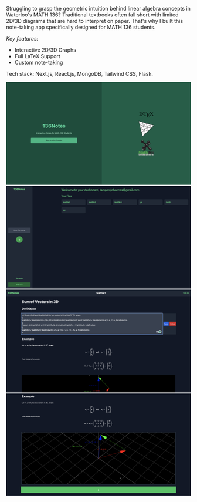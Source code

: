 Struggling to grasp the geometric intuition behind linear algebra concepts in Waterloo's MATH 136? Traditional textbooks often fall short with limited 2D/3D diagrams that are hard to interpret on paper. That's why I built this note-taking app specifically designed for MATH 136 students.

*Key features:*
- Interactive 2D/3D Graphs
- Full LaTeX Support
- Custom note-taking

Tech stack: Next.js, React.js, MongoDB, Tailwind CSS, Flask. 

![alt text](https://github.com/Johannestampere/136Notes/blob/main/app/demo/1.png?raw=true)
![alt text](https://github.com/Johannestampere/136Notes/blob/main/app/demo/2.png?raw=true)
![alt text](https://github.com/Johannestampere/136Notes/blob/main/app/demo/3.png?raw=true)
![alt text](https://github.com/Johannestampere/136Notes/blob/main/app/demo/4.png?raw=true)
